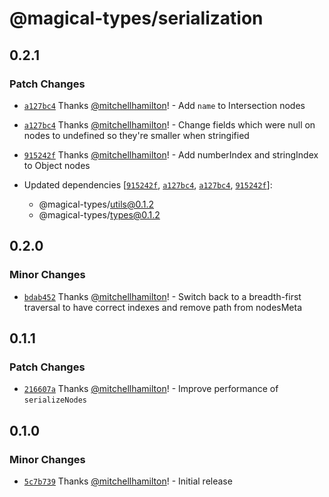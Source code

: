 # @magical-types/serialization

## 0.2.1

### Patch Changes

- [`a127bc4`](https://github.com/Thinkmill/magical-types/commit/a127bc4a27334328a338ece03b82146ee87076c5) Thanks [@mitchellhamilton](https://github.com/mitchellhamilton)! - Add `name` to Intersection nodes

* [`a127bc4`](https://github.com/Thinkmill/magical-types/commit/a127bc4a27334328a338ece03b82146ee87076c5) Thanks [@mitchellhamilton](https://github.com/mitchellhamilton)! - Change fields which were null on nodes to undefined so they're smaller when stringified

- [`915242f`](https://github.com/Thinkmill/magical-types/commit/915242fa35c2c6573c6fc50358f0ca9b6ec2cbc5) Thanks [@mitchellhamilton](https://github.com/mitchellhamilton)! - Add numberIndex and stringIndex to Object nodes

- Updated dependencies [[`915242f`](https://github.com/Thinkmill/magical-types/commit/915242fa35c2c6573c6fc50358f0ca9b6ec2cbc5), [`a127bc4`](https://github.com/Thinkmill/magical-types/commit/a127bc4a27334328a338ece03b82146ee87076c5), [`a127bc4`](https://github.com/Thinkmill/magical-types/commit/a127bc4a27334328a338ece03b82146ee87076c5), [`915242f`](https://github.com/Thinkmill/magical-types/commit/915242fa35c2c6573c6fc50358f0ca9b6ec2cbc5)]:
  - @magical-types/utils@0.1.2
  - @magical-types/types@0.1.2

## 0.2.0

### Minor Changes

- [`bdab452`](https://github.com/Thinkmill/magical-types/commit/bdab45237b5c4e9198b973a080332a02a7647033) Thanks [@mitchellhamilton](https://github.com/mitchellhamilton)! - Switch back to a breadth-first traversal to have correct indexes and remove path from nodesMeta

## 0.1.1

### Patch Changes

- [`216607a`](https://github.com/Thinkmill/magical-types/commit/216607ab4a96b82f16dd9c0b9022c4322fa07429) Thanks [@mitchellhamilton](https://github.com/mitchellhamilton)! - Improve performance of `serializeNodes`

## 0.1.0

### Minor Changes

- [`5c7b739`](https://github.com/Thinkmill/magical-types/commit/5c7b739d16313336c78c6a6c80df5e09e94383bc) Thanks [@mitchellhamilton](https://github.com/mitchellhamilton)! - Initial release
